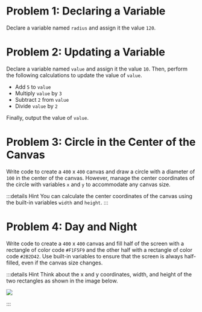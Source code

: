 # Problem 1: Declaring a Variable

Declare a variable named `radius` and assign it the value `120`.

# Problem 2: Updating a Variable

Declare a variable named `value` and assign it the value `10`. Then, perform the following calculations to update the value of `value`.

- Add `5` to `value`
- Multiply `value` by `3`
- Subtract `2` from `value`
- Divide `value` by `2`

Finally, output the value of `value`.

# Problem 3: Circle in the Center of the Canvas

Write code to create a `400` x `400` canvas and draw a circle with a diameter of `100` in the center of the canvas. However, manage the center coordinates of the circle with variables `x` and `y` to accommodate any canvas size.

:::details Hint
You can calculate the center coordinates of the canvas using the built-in variables `width` and `height`.
:::

# Problem 4: Day and Night

Write code to create a `400` x `400` canvas and fill half of the screen with a rectangle of color code `#F1F5F9` and the other half with a rectangle of color code `#2B2D42`. Use built-in variables to ensure that the screen is always half-filled, even if the canvas size changes.

:::details Hint
Think about the x and y coordinates, width, and height of the two rectangles as shown in the image below.

![](/books/p5_tutorial/images/2-4/3.png)

:::
